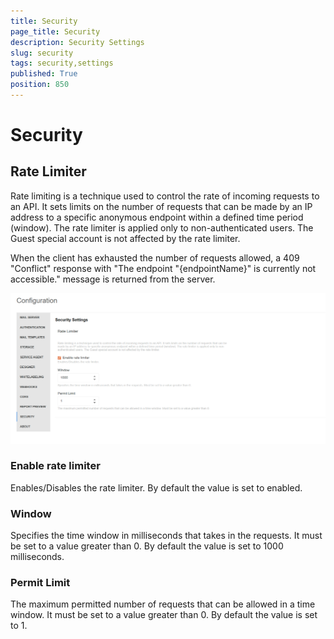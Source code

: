 ```yaml
---
title: Security
page_title: Security
description: Security Settings
slug: security
tags: security,settings
published: True
position: 850
---
```


# Security

## Rate Limiter

Rate limiting is a technique used to control the rate of incoming requests to an API. It sets limits on the number of requests that can be made by an IP address to a specific anonymous endpoint within a defined time period (window). The rate limiter is applied only to non-authenticated users. The Guest special account is not affected by the rate limiter.

When the client has exhausted the number of requests allowed, a 409 "Conflict" response with "The endpoint "{endpointName}" is currently not accessible." message is returned from the server.

![security-rate-limiter-configuration](../../images/report-server-images/security-rate-limiter-configuration.png)

### Enable rate limiter

Enables/Disables the rate limiter. By default the value is set to enabled.

### Window

Specifies the time window in milliseconds that takes in the requests. It must be set to a value greater than 0. By default the value is set to 1000 milliseconds.

### Permit Limit

The maximum permitted number of requests that can be allowed in a time window. It must be set to a value greater than 0. By default the value is set to 1.